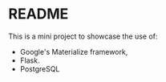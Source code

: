 # README

This is a mini project to showcase the use of:

- Google's Materialize framework,
- Flask.
- PostgreSQL
